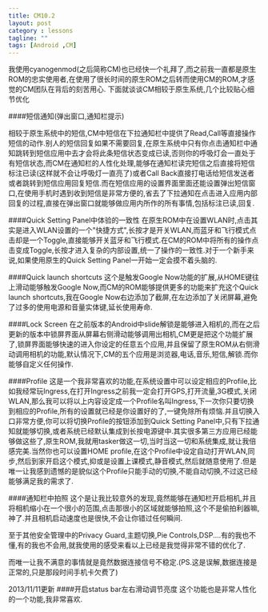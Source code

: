 ```yaml
---
title: CM10.2
layout: post
category : lessons
tagline: ""
tags: [Android ,CM]
---
```


我使用cyanogenmod(之后简称CM)也已经快一个礼拜了,而之前我一直都是原生ROM的忠实使用者,在使用了很长时间的原生ROM之后转而使用CM的ROM,才感觉的CM团队在背后的刻苦用心.
下面就谈谈CM相较于原生系统,几个比较贴心细节优化

####短信通知(弹出窗口,通知栏提示)

相较于原生系统中的短信,CM中短信在下拉通知栏中提供了Read,Call等直接操作短信的动作.别人的短信回复如果不需要回复,在原生系统中只有你点击通知栏中通知跳转到短信应用中去才会将此条短信状态变成已读,否则你的呼吸灯会一直处于有短信状态,而CM在通知栏的人性化处理,能够在通知栏读完短信之后直接将短信标注已读(这样就不会让呼吸灯一直亮了)或者Call Back直接打电话给短信发送者或者跳转到短信应用回复短信.而在短信应用的设置界面里面还能设置弹出短信窗口,在使用手机时遇到收到短信是非常方便的,省去了下拉通知在点击进入应用内部回复的过程,直接在弹出窗口就能够做应用内所作的所有事情,包括标注已读,回复.

####Quick Setting Panel中体验的一致性
在原生ROM中在设置WLAN时,点击其实是进入WLAN设置的一个"快捷方式",长按才是开关WLAN,而蓝牙和飞行模式点击却是一个Toggle,直接能够开关蓝牙和飞行模式.在CM的ROM中将所有的操作点击变成Toggle,长按才进入复杂的内部设置,统一了操作的一致性.对于一个新手来说,如果使用原生的Quick Setting Panel一开始一定会摸不着头脑的.

####Quick launch shortcuts
这个是触发Google Now功能的扩展,从HOME键往上滑动能够触发Google Now,而CM的ROM能够提供更多的功能来扩充这个Quick launch shortcuts,我在Google Now右边添加了截屏,在左边添加了关闭屏幕,避免了过多的使用电源和音量实体键,延长使用寿命.

####Lock Screen
在之前版本的Android中slide解锁是能够进入相机的,而在之后更新的版本中锁屏界面从屏幕右侧滑动能够调用出相机,CM更是把这个功能扩展了,锁屏界面能够快速的进入你设定的任意五个应用,并且保留了原生ROM从右侧滑动调用相机的功能,默认情况下,CM的五个应用是浏览器,电话,音乐,短信,解锁.而你能够自定义任何操作.

####Profile
这是一个我非常喜欢的功能,在系统设置中可以设定相应的Profile,比如我经常玩Ingress,在打开Ingress之前我一定会打开GPS,打开流量,3G模式,关闭WLAN,那么我可以将以上内容设定成一个Profile名叫Ingress,下一次你只要切换到相应的Profile,所有的设置就已经是你设置好的了,一键免除所有烦恼.并且切换入口非常方便,你可以将切换Profile的按钮添加到Quick Setting Panel中,只有下拉通知就能够切换,或者系统已经默认集成到长按电源键中.其实很多第三方应用已经能够做这些了,原生ROM,我就用tasker做这一切,当时当这一切和系统集成,就让我倍感完美.当然你也可以设置HOME profile,在这个Profile中设定自动打开WLAN,同步,然后到家开启这个模式,抑或是设置上课模式,静音模式,然后就随意使用了.但是唯一让我感到遗憾的是貌似这个Profile只能手动的切换,不能自动切换,不过这已经能够满足我的需求了.

####通知栏中拍照
这个是让我比较意外的发现,竟然能够在通知栏开启相机,并且将相机缩小在一个很小的范围,点击那很小的区域就能够拍照,这个不是偷拍利器嘛,神了.并且相机启动速度也是很快,不会让你错过任何瞬间.

至于其他安全管理中的Privacy Guard,主题切换,Pie Controls,DSP....有的我也不懂,有的我也不会用,就我使用的感受来看以上已经是我觉得非常不错的优化了.


而唯一让我不满意的事情就是竟然数据连接信号不稳定.(PS.这是误解,数据连接是正常的,只是那段时间手机卡欠费了)

2013/11/11更新
####开启status bar左右滑动调节亮度
这个功能也是非常人性化的一个功能,我非常喜欢.